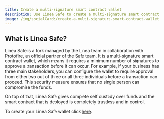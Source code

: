 ```yaml
---
title: Create a multi-signature smart contract wallet
description: Use Linea Safe to create a multi-signature smart contract wallet
image: /img/socialCards/create-a-multi-signature-smart-contract-wallet.jpg
---
```


## What is Linea Safe?

Linea Safe is a fork managed by the Linea team in collaboration with Protofire, an official partner of the Safe team. It is a multi-signature smart contract wallet, which means it requires a minimum number of signatures to approve a transaction before it can occur. For example, if your business has three main stakeholders, you can configure the wallet to require approval from either two out of three or all three individuals before a transaction can proceed. This security measure ensures that no single person can compromise the funds.

On top of that, Linea Safe gives complete self custody over funds and the smart contract that is deployed is completely trustless and in control.

To create your Linea Safe wallet click [here](https://safe.linea.build).

<!--
to check the status of the linea safe and entry points https://status.safe.linea.build/ not sure if we want to include this. right now it is password protected -->
